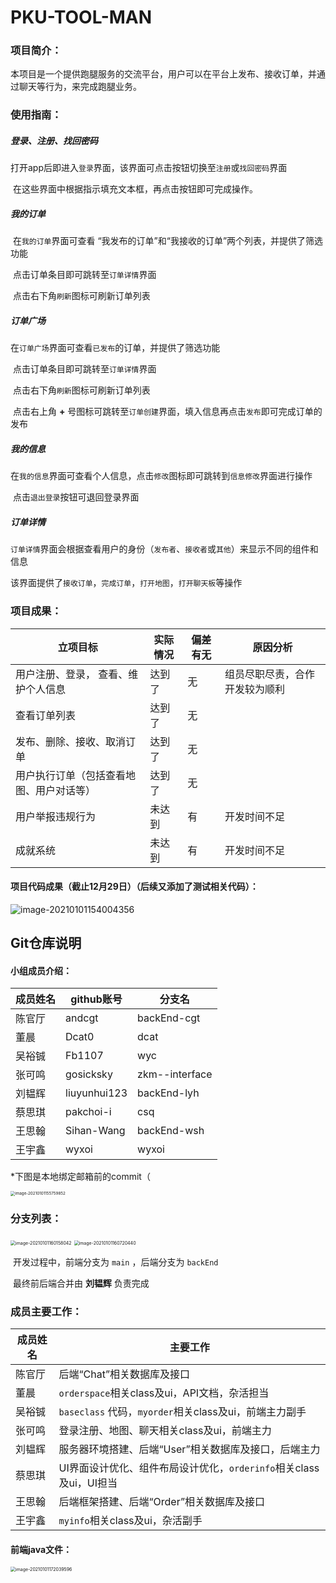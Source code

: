 # PKU-TOOL-MAN
### 项目简介：

​	本项目是一个提供跑腿服务的交流平台，用户可以在平台上发布、接收订单，并通过聊天等行为，来完成跑腿业务。



### 使用指南：

##### 登录、注册、找回密码

​	打开app后即进入`登录`界面，该界面可点击按钮切换至`注册`或`找回密码`界面

​	在这些界面中根据指示填充文本框，再点击按钮即可完成操作。



##### 我的订单

​	在`我的订单`界面可查看 “我发布的订单”和“我接收的订单”两个列表，并提供了筛选功能

​	点击订单条目即可跳转至`订单详情`界面

​	点击右下角`刷新`图标可刷新订单列表



##### 订单广场

​	在`订单广场`界面可查看`已发布`的订单，并提供了筛选功能

​	点击订单条目即可跳转至`订单详情`界面

​	点击右下角`刷新`图标可刷新订单列表

​	点击右上角 **+** 号图标可跳转至`订单创建`界面，填入信息再点击`发布`即可完成订单的发布



##### 我的信息

​	在`我的信息`界面可查看个人信息，点击`修改`图标即可跳转到`信息修改`界面进行操作

​	点击`退出登录`按钮可退回登录界面



##### 订单详情

​	`订单详情`界面会根据查看用户的身份（`发布者`、`接收者`或`其他`）来显示不同的组件和信息

​	该界面提供了`接收订单`，`完成订单`，`打开地图`，`打开聊天板`等操作



### 项目成果：

| **立项目标**                             | **实际情况** | **偏差有无** | **原因分析**                   |
| ---------------------------------------- | ------------ | ------------ | ------------------------------ |
| 用户注册、登录，  查看、维护个人信息     | 达到了       | 无           | 组员尽职尽责，合作开发较为顺利 |
| 查看订单列表                             | 达到了       | 无           |                                |
| 发布、删除、接收、取消订单               | 达到了       | 无           |                                |
| 用户执行订单（包括查看地图、用户对话等） | 达到了       | 无           |                                |
| 用户举报违规行为                         | 未达到       | 有           | 开发时间不足                   |
| 成就系统                                 | 未达到       | 有           | 开发时间不足                   |

#### 项目代码成果（截止12月29日）（后续又添加了测试相关代码）：

![image-20210101154004356](https://github.com/Dcat0/PKU-Tool-Man/blob/main/image/image-20210101154004356.png)





## Git仓库说明

#### 小组成员介绍：

| 成员姓名 | github账号   | 分支名         |
| -------- | ------------ | -------------- |
| 陈官厅   | andcgt       | backEnd-cgt    |
| 董晨     | Dcat0        | dcat           |
| 吴裕铖   | Fb1107       | wyc            |
| 张可鸣   | gosicksky    | zkm--interface |
| 刘韫辉   | liuyunhui123 | backEnd-lyh    |
| 蔡思琪   | pakchoi-i    | csq            |
| 王思翰   | Sihan-Wang   | backEnd-wsh    |
| 王宇鑫   | wyxoi        | wyxoi          |

*下图是本地绑定邮箱前的commit（

<img src="https://github.com/Dcat0/PKU-Tool-Man/blob/main/image/image-20210101155759852.png" alt="image-20210101155759852" style="zoom:45%;" />



### 分支列表：

<img src="https://github.com/Dcat0/PKU-Tool-Man/blob/main/image/image-20210101160158042.png" alt="image-20210101160158042" style="zoom:50%;" />

<img src="https://github.com/Dcat0/PKU-Tool-Man/blob/main/image/image-20210101160720440.png" alt="image-20210101160720440" style="zoom:50%;" />

​	开发过程中，前端分支为 `main` ，后端分支为 `backEnd` 

​	最终前后端合并由 **刘韫辉** 负责完成



### 成员主要工作：

| 成员姓名 | 主要工作                                                     |
| -------- | ------------------------------------------------------------ |
| 陈官厅   | 后端“Chat”相关数据库及接口                         |
| 董晨     | `orderspace`相关class及ui，API文档，杂活担当                 |
| 吴裕铖   | `baseclass` 代码，`myorder`相关class及ui，前端主力副手       |
| 张可鸣   | 登录注册、地图、聊天相关class及ui，前端主力                  |
| 刘韫辉   | 服务器环境搭建、后端“User”相关数据库及接口，后端主力           |
| 蔡思琪   | UI界面设计优化、组件布局设计优化，`orderinfo`相关class及ui，UI担当 |
| 王思翰   | 后端框架搭建、后端“Order”相关数据库及接口                      |
| 王宇鑫   | `myinfo`相关class及ui，杂活副手                              |



#### 前端java文件：

<img src="https://github.com/Dcat0/PKU-Tool-Man/blob/main/image/image-20210101172039596.png" alt="image-20210101172039596" style="zoom:50%;" />
